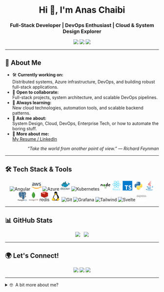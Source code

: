 

<h1 align="center">Hi 👋, I'm Anas Chaibi</h1>
<h3 align="center">Full-Stack Developer | DevOps Enthusiast | Cloud & System Design Explorer</h3>

<p align="center">
  <a href="https://anas-chaibi.me"><img src="https://img.shields.io/badge/Portfolio-anas--chaibi.me-009688?style=for-the-badge&logo=google-chrome&logoColor=white"/></a>
  <a href="https://www.linkedin.com/in/anas-chaibi/"><img src="https://img.shields.io/badge/LinkedIn-Anas%20Chaibi-0a66c2?style=for-the-badge&logo=linkedin&logoColor=white"/></a>
  <a href="mailto:anas.chaibi@insat.ucar.tn"><img src="https://img.shields.io/badge/Email-anas.chaibi@insat.ucar.tn-d14836?style=for-the-badge&logo=gmail&logoColor=white"/></a>
</p>

---

## 🚀 About Me

- 🛠 **Currently working on:**  
  Distributed systems, Azure infrastructure, DevOps, and building robust full-stack applications.
- 🤝 **Open to collaborate:**  
  Full-stack projects, system architecture, and scalable DevOps pipelines.
- 🌱 **Always learning:**  
  New cloud technologies, automation tools, and scalable backend patterns.
- 💬 **Ask me about:**  
  System Design, Cloud, DevOps, Enterprise Tech, or how to automate the boring stuff.
- 📄 **More about me:**  
  [My Resume / LinkedIn](https://www.linkedin.com/in/anas-chaibi/)

<p align="right"><i>“Take the world from another point of view.” — Richard Feynman</i></p>

---

## 🛠️ Tech Stack & Tools

<p align="center">
  <img alt="Angular" src="https://angular.io/assets/images/logos/angular/angular.svg" width="32" />
  <img alt="AWS" src="https://raw.githubusercontent.com/devicons/devicon/master/icons/amazonwebservices/amazonwebservices-original-wordmark.svg" width="32" />
  <img alt="Azure" src="https://www.vectorlogo.zone/logos/microsoft_azure/microsoft_azure-icon.svg" width="32" />
  <img alt="Docker" src="https://raw.githubusercontent.com/devicons/devicon/master/icons/docker/docker-original-wordmark.svg" width="32" />
  <img alt="Kubernetes" src="https://www.vectorlogo.zone/logos/kubernetes/kubernetes-icon.svg" width="32" />
  <img alt="Node.js" src="https://raw.githubusercontent.com/devicons/devicon/master/icons/nodejs/nodejs-original-wordmark.svg" width="32" />
  <img alt="React" src="https://raw.githubusercontent.com/devicons/devicon/master/icons/react/react-original-wordmark.svg" width="32" />
  <img alt="TypeScript" src="https://raw.githubusercontent.com/devicons/devicon/master/icons/typescript/typescript-original.svg" width="32" />
  <img alt="Python" src="https://raw.githubusercontent.com/devicons/devicon/master/icons/python/python-original.svg" width="32" />
  <img alt="Java" src="https://raw.githubusercontent.com/devicons/devicon/master/icons/java/java-original.svg" width="32" />
  <img alt="PostgreSQL" src="https://raw.githubusercontent.com/devicons/devicon/master/icons/postgresql/postgresql-original-wordmark.svg" width="32" />
  <img alt="MongoDB" src="https://raw.githubusercontent.com/devicons/devicon/master/icons/mongodb/mongodb-original-wordmark.svg" width="32" />
  <img alt="Redis" src="https://raw.githubusercontent.com/devicons/devicon/master/icons/redis/redis-original-wordmark.svg" width="32" />
  <img alt="Linux" src="https://raw.githubusercontent.com/devicons/devicon/master/icons/linux/linux-original.svg" width="32" />
  <img alt="Git" src="https://www.vectorlogo.zone/logos/git-scm/git-scm-icon.svg" width="32" />
  <img alt="Grafana" src="https://www.vectorlogo.zone/logos/grafana/grafana-icon.svg" width="32" />
  <img alt="Tailwind" src="https://www.vectorlogo.zone/logos/tailwindcss/tailwindcss-icon.svg" width="32" />
  <img alt="Svelte" src="https://upload.wikimedia.org/wikipedia/commons/1/1b/Svelte_Logo.svg" width="32" />
  <img alt="ExpressJS" src="https://raw.githubusercontent.com/devicons/devicon/master/icons/express/express-original-wordmark.svg" width="32" />
  <!-- Add or remove icons as you wish -->
</p>

---

## 📊 GitHub Stats

<p align="center">
  <img src="https://github-readme-stats.vercel.app/api?username=anaschaibi&show_icons=true&theme=vue" height="160" />
  &nbsp;
  <img src="https://github-readme-stats.vercel.app/api/top-langs/?username=anaschaibi&layout=compact&show_icons=true&theme=vue" height="160"/>
</p>

---

## 🌍 Let's Connect!

<p align="center">
  <a href="https://anas-chaibi.me"><img src="https://img.shields.io/badge/Website-anas--chaibi.me-009688?style=flat-square&logo=google-chrome&logoColor=white"/></a>
  <a href="https://www.linkedin.com/in/anas-chaibi/"><img src="https://img.shields.io/badge/LinkedIn-Anas%20Chaibi-0a66c2?style=flat-square&logo=linkedin&logoColor=white"/></a>
  <a href="mailto:anas.chaibi@insat.ucar.tn"><img src="https://img.shields.io/badge/Email-anas.chaibi@insat.ucar.tn-d14836?style=flat-square&logo=gmail&logoColor=white"/></a>
</p>

---

<!-- Fun fact (optional, adds a human touch) -->
<details>
  <summary>🤓 &nbsp;A bit more about me?</summary>
  <ul>
    <li>🚴 Loves cycling and exploring new tech tools.</li>
    <li>🌐 Believes in open source and knowledge sharing.</li>
    <li>🤝 Always happy to mentor or collaborate on cool projects.</li>
  </ul>
</details>
